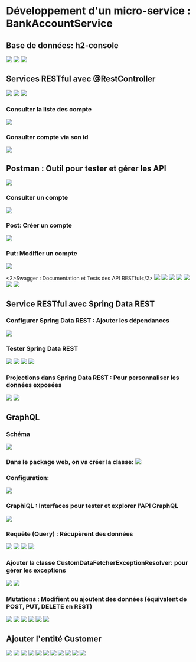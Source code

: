 <h1>Développement d'un micro-service : BankAccountService</h1>

<h2>Base de données: h2-console</h2>

<img src="Captures/1.PNG">
<img src="Captures/2.PNG">
<img src="Captures/3.PNG">

<h2>Services RESTful avec @RestController</h2>

<img src="Captures/4.PNG">
<img src="Captures/5.PNG">
<img src="Captures/6.PNG">

<h3>Consulter la liste des compte</h3>
<img src="Captures/7.PNG">

<h3>Consulter compte via son id</h3>
<img src="Captures/8.PNG">

<h2>Postman : Outil pour tester et gérer les API</h2>
<img src="Captures/9.PNG">

<h3>Consulter un compte</h3>
<img src="Captures/10.PNG">

<h3>Post: Créer un compte</h3>
<img src="Captures/11.PNG">

<h3>Put: Modifier un compte</h3>
<img src="Captures/12.PNG">

<2>Swagger : Documentation et Tests des API RESTful</2>
<img src="Captures/13.PNG">
<img src="Captures/14.PNG">
<img src="Captures/15.PNG">
<img src="Captures/16.PNG">
<img src="Captures/17.PNG">
<img src="Captures/18.PNG">
<img src="Captures/19.PNG">

<h2>Service RESTful avec Spring Data REST</h2> 

<h3>Configurer Spring Data REST : Ajouter les dépendances</h3>
<img src="Captures/20.PNG"> 

<h3>Tester Spring Data REST</h3>
<img src="Captures/21.PNG">
<img src="Captures/22.PNG">
<img src="Captures/23.PNG">
<img src="Captures/24.PNG"> 

<h3>Projections dans Spring Data REST : Pour personnaliser les données exposées </h3>
<img src="Captures/25.PNG">
<img src="Captures/26.PNG"> 

<h2>GraphQL</h2>

<h3>Schéma</h3>
<img src="Captures/27.PNG"> 

<h3>Dans le package web, on va créer la classe: </3>
<img src="Captures/28.PNG">  

<h3>Configuration:</h3>
<img src="Captures/29.PNG"> 

<h3>GraphiQL : Interfaces pour tester et explorer l'API GraphQL</h3>
<img src="Captures/30.PNG"> 

<h3>Requête (Query) : Récupèrent des données</h3>
<img src="Captures/31.PNG">
<img src="Captures/32.PNG">
<img src="Captures/33.PNG">
<img src="Captures/34.PNG">
<h3>Ajouter la classe CustomDataFetcherExceptionResolver: pour gérer les exceptions</h3>
<img src="Captures/35.PNG">
<img src="Captures/36.PNG"> 

<h3>Mutations : Modifient ou ajoutent des données (équivalent de POST, PUT, DELETE en REST)</h3>
<img src="Captures/37.PNG">
<img src="Captures/38.PNG">
<img src="Captures/39.PNG">
<img src="Captures/40.PNG">
<img src="Captures/41.PNG">
<img src="Captures/42.PNG">

<h2>Ajouter l'entité Customer</h2>
<img src="Captures/43.PNG">
<img src="Captures/44.PNG">
<img src="Captures/45.PNG">
<img src="Captures/46.PNG">
<img src="Captures/47.PNG">
<img src="Captures/48.PNG">
<img src="Captures/49.PNG">
<img src="Captures/50.PNG">
<img src="Captures/51.PNG">
<img src="Captures/52.PNG">
<img src="Captures/53.PNG">

















